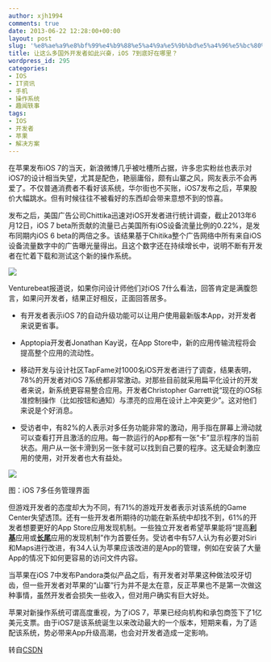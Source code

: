 ```yaml
---
author: xjh1994
comments: true
date: 2013-06-22 12:28:00+00:00
layout: post
slug: '%e8%ae%a9%e8%bf%99%e4%b9%88%e5%a4%9a%e5%9b%bd%e5%a4%96%e5%bc%80%e5%8f%91%e8%80%85%e5%a6%82%e6%ad%a4%e5%85%b4%e5%a5%8b%ef%bc%8cios-7%e5%88%b0%e5%ba%95%e5%a5%bd%e5%9c%a8%e5%93%aa%e9%87%8c%ef%bc%9f'
title: 让这么多国外开发者如此兴奋，iOS 7到底好在哪里？
wordpress_id: 295
categories:
- IOS
- IT资讯
- 手机
- 操作系统
- 趣闻轶事
tags:
- IOS
- 开发者
- 苹果
- 解决方案
---
```


在苹果发布iOS 7的当天，新浪微博几乎被吐槽所占据，许多忠实粉丝也表示对iOS7的设计相当失望，尤其是配色，艳丽庸俗，颇有山寨之风，网友表示不会再爱了。不仅普通消费者不看好该系统，华尔街也不买账，iOS7发布之后，苹果股价大幅跳水。但有时候往往不被看好的东西却会带来意想不到的惊喜。

发布之后，美国广告公司Chittika迅速对iOS开发者进行统计调查，截止2013年6月12日，iOS 7 beta所贡献的流量已占美国所有iOS设备流量比例的0.22%，是发布同期内iOS 6 beta的两倍之多。该结果基于Chitika整个广告网络中所有来自iOS设备流量数字中的广告曝光量得出。且这个数字还在持续增长中，说明不断有开发者在忙着下载和测试这个新的操作系统。

[![](http://cms.csdnimg.cn/article/201306/17/51beabab3e7b7_middle.jpg)](http://cms.csdnimg.cn/article/201306/17/51beabab3e7b7.jpg)

Venturebeat报道说，如果你问设计师他们对iOS 7什么看法，回答肯定是满腹怨言，如果问开发者，结果正好相反，正面回答居多。





	
  * 有开发者表示iOS 7的自动升级功能可以让用户使用最新版本App，对开发者来说更省事。

	
  * Apptopia开发者Jonathan Kay说，在App Store中，新的应用传输流程将会提高整个应用的流动性。

	
  * 移动开发与设计社区TapFame对1000名iOS开发者进行了调查，结果表明，78%的开发者对iOS 7系统都非常激动。对那些目前就采用扁平化设计的开发者来说，新系统更容易整合应用。开发者Christopher Garrett说“现在的iOS标准控制操作（比如按钮和通知）与漂亮的应用在设计上冲突更少”。这对他们来说是个好消息。

	
  * 受访者中，有82%的人表示对多任务功能非常的激动，用手指在屏幕上滑动就可以查看打开且激活的应用。每一款运行的App都有一张“卡”显示程序的当前状态。用户从一张卡滑到另一张卡就可以找到自己要的程序。这无疑会刺激应用的使用，对开发者也大有益处。




[![](http://cms.csdnimg.cn/article/201306/17/51bebac27a392.jpg)](http://cms.csdnimg.cn/article/201306/17/51bebac27a392.jpg)

图：iOS 7多任务管理界面

但游戏开发者的态度却大为不同，有71%的游戏开发者表示对该系统的Game Center失望透顶。还有一些开发者所期待的功能在新系统中却找不到，61%的开发者想要更好的App Store应用发现机制。一些独立开发者希望苹果能将“提高[**利基**](http://baike.baidu.com/view/35628.htm)应用或[**长尾**](http://baike.baidu.com/view/327983.htm)应用的发现机制”作为首要任务。受访者中有57人认为有必要对Siri和Maps进行改进，有34人认为苹果应该改进的是App的管理，例如在安装了大量App的情况下如何更容易的访问文件内容。

当苹果在iOS 7中发布Pandora类似产品之后，有开发者对苹果这种做法咬牙切齿，但一些开发者对苹果的“山寨”行为并不是太在意，反正苹果也不是第一次做这种事情，虽然开发者会损失一些收入，但对用户确实有巨大好处。

苹果对新操作系统可谓高度重视，为了iOS 7，苹果已经向机构和承包商签下了1亿美元支票。由于iOS7是该系统诞生以来改动最大的一个版本，短期来看，为了适配该系统，势必带来App升级高潮，也会对开发者造成一定影响。



转自[CSDN](http://www.csdn.net/article/2013-06-17/2815793-ios7-developer)
